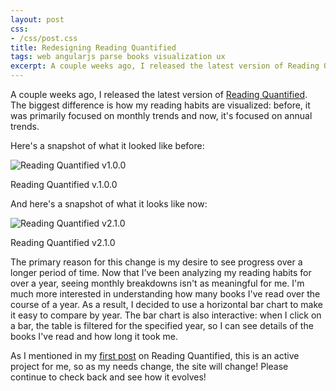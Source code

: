 ```yaml
---
layout: post
css:
- /css/post.css
title: Redesigning Reading Quantified
tags: web angularjs parse books visualization ux
excerpt: A couple weeks ago, I released the latest version of Reading Quantified. The biggest difference is how my reading habits are visualized&#58; before, it was primarily focused on monthly trends and now, it's focused on annual trends.
---
```


A couple weeks ago, I released the latest version of [Reading Quantified](http://drejkim.com/reading-quantified). The biggest difference is how my reading habits are visualized: before, it was primarily focused on monthly trends and now, it's focused on annual trends.

Here's a snapshot of what it looked like before:

<div class="thumbnail">
  <img src="/assets/img/reading-quantified/reading-quantified-1.png" alt="Reading Quantified v1.0.0" class="img-responsive">
  <div class="caption text-center">
    <p>Reading Quantified v.1.0.0</p>
  </div>
</div>

And here's a snapshot of what it looks like now:

<div class="thumbnail">
  <img src="/assets/img/reading-quantified/reading-quantified-2.png" alt="Reading Quantified v2.1.0" class="img-responsive">
  <div class="caption text-center">
    <p>Reading Quantified v2.1.0</p>
  </div>
</div>

The primary reason for this change is my desire to see progress over a longer period of time. Now that I've been analyzing my reading habits for over a year, seeing monthly breakdowns isn't as meaningful for me. I'm much more interested in understanding how many books I've read over the course of a year. As a result, I decided to use a horizontal bar chart to make it easy to compare by year. The bar chart is also interactive: when I click on a bar, the table is filtered for the specified year, so I can see details of the books I've read and how long it took me.

As I mentioned in my [first post](/blog/2015/11/24/introducing-reading-quantified/) on Reading Quantified, this is an active project for me, so as my needs change, the site will change! Please continue to check back and see how it evolves!
